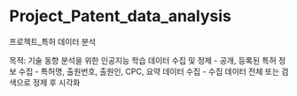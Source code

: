 # Project_Patent_data_analysis

프로젝트_특허 데이터 분석

목적: 기술 동향 분석을 위한 인공지능 학습 데이터 수집 및 정제
        - 공개, 등록된 특허 정보 수집
        - 특허명, 출원번호, 출원인, CPC, 요약 데이터 수집
        - 수집 데이터 전체 또는 검색으로 정제 후 시각화
